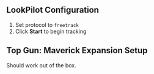 ## LookPilot Configuration
1. Set protocol to `freetrack`
2. Click **Start** to begin tracking

## Top Gun: Maverick Expansion Setup
Should work out of the box. 